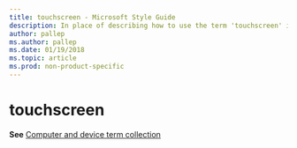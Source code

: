 ```yaml
---
title: touchscreen - Microsoft Style Guide
description: In place of describing how to use the term 'touchscreen' in Microsoft content, this article provides a link to the Computer and device term collection topic.
author: pallep
ms.author: pallep
ms.date: 01/19/2018
ms.topic: article
ms.prod: non-product-specific
---
```


# touchscreen

**See** [Computer and device term collection](~/a-z-word-list-term-collections/term-collections/computer-device-terms.md) 
